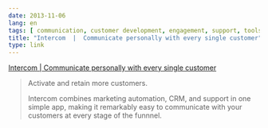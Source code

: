 ```yaml
---
date: 2013-11-06
lang: en
tags: [ communication, customer development, engagement, support, tools ]
title: "Intercom  |  Communicate personally with every single customer"
type: link
---
```


[Intercom  |  Communicate personally with every single
customer](https://www.intercom.io/)

> Activate and retain more customers.
>
> Intercom combines marketing automation, CRM, and support in one simple
> app, making it remarkably easy to communicate with your customers at
> every stage of the funnnel.

